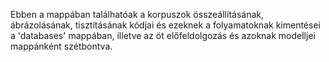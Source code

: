 Ebben a mappában találhatóak a korpuszok összeállításának, ábrázolásának, tisztításának kódjai és ezeknek a folyamatoknak kimentései a 'databases' mappában, illetve az öt előfeldolgozás és azoknak modelljei mappánként szétbontva. 